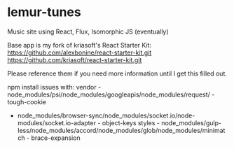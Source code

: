 # lemur-tunes
Music site using React, Flux, Isomorphic JS (eventually)

Base app is my fork of kriasoft's React Starter Kit:
https://github.com/alexbonine/react-starter-kit.git
https://github.com/kriasoft/react-starter-kit.git

Please reference them if you need more information until I get this filled out.

npm install issues with: 
vendor - node_modules/psi/node_modules/googleapis/node_modules/request/ - tough-cookie
  - node_modules/browser-sync/node_modules/socket.io/node-modules/socket.io-adapter - object-keys
styles - node_modules/gulp-less/node_modules/accord/node_modules/glob/node_modules/minimatch - brace-expansion